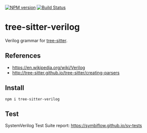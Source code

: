 [![NPM version](https://img.shields.io/npm/v/tree-sitter-verilog.svg)](https://www.npmjs.org/package/tree-sitter-verilog)
[![Build Status](https://travis-ci.org/tree-sitter/tree-sitter-verilog.svg?branch=master)](https://travis-ci.org/tree-sitter/tree-sitter-verilog)

# tree-sitter-verilog

Verilog grammar for [tree-sitter](https://github.com/tree-sitter/tree-sitter).

## References
  * https://en.wikipedia.org/wiki/Verilog
  * http://tree-sitter.github.io/tree-sitter/creating-parsers

## Install

```
npm i tree-sitter-verilog
```

## Test

SystemVerilog Test Suite report: https://symbiflow.github.io/sv-tests
